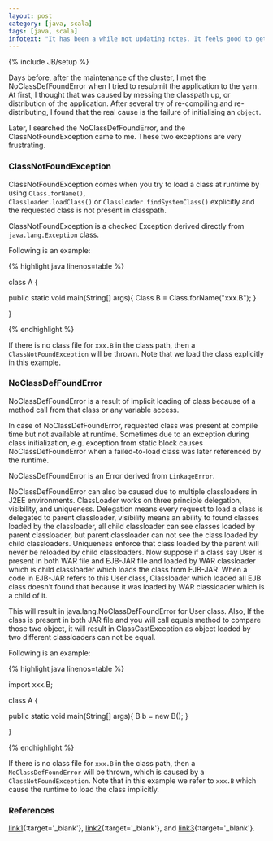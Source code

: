 ```yaml
---
layout: post
category: [java, scala]
tags: [java, scala]
infotext: "It has been a while not updating notes. It feels good to get rid of that shit project. This note is about two exceptions that are mingled by many people: ClassNotFoundException and NoClassDefFoundError."
---
```

{% include JB/setup %}

Days before, after the maintenance of the cluster, I met the NoClassDefFoundError when I tried to 
resubmit the application to the yarn. At first, I thought that was caused by messing the classpath 
up, or distribution of the application. After several try of re-compiling and re-distributing, I 
found that the real cause is the failure of initialising an `object`.

Later, I searched the NoClassDefFoundError, and the ClassNotFoundException came to me. These two 
exceptions are very frustrating.

### ClassNotFoundException

ClassNotFoundException comes when you try to load a class at runtime by using `Class.forName()`,  
`Classloader.loadClass()` or `Classloader.findSystemClass()` explicitly and the requested class is 
not present in classpath.

ClassNotFoundException is a checked Exception derived directly from `java.lang.Exception` class.

Following is an example:

{% highlight java linenos=table %}

class A {

  public static void main(String[] args){
    Class B = Class.forName("xxx.B");
  }
  
}

{% endhighlight %}

If there is no class file for `xxx.B` in the class path, then a `ClassNotFoundException` will be 
thrown. Note that we load the class explicitly in this example.

### NoClassDefFoundError

NoClassDefFoundError is a result of implicit loading of class because of a method call from that 
class or any variable access.

In case of NoClassDefFoundError, requested class was present at compile time but not available at 
runtime. Sometimes due to an exception during class initialization, e.g. exception from static block 
causes NoClassDefFoundError when a failed-to-load class was later referenced by the runtime.

NoClassDefFoundError is an Error derived from `LinkageError`.

NoClassDefFoundError can also be caused due to multiple classloaders in J2EE environments. 
ClassLoader works on three principle delegation, visibility, and uniqueness. Delegation means 
every request to load a class is delegated to parent classloader, visibility means an ability 
to found classes loaded by the classloader, all child classloader can see classes loaded by 
parent classloader, but parent classloader can not see the class loaded by child classloaders. 
Uniqueness enforce that class loaded by the parent will never be reloaded by child classloaders. 
Now suppose if a class say User is present in both WAR file and EJB-JAR file and loaded by WAR 
classloader which is child classloader which loads the class from EJB-JAR. When a code in EJB-JAR 
refers to this User class, Classloader which loaded all EJB class doesn’t found that because it 
was loaded by WAR classloader which is a child of it.

This will result in java.lang.NoClassDefFoundError for User class. Also, If the class is present 
in both JAR file and you will call equals method to compare those two object, it will result in 
ClassCastException as object loaded by two different classloaders can not be equal.

Following is an example:

{% highlight java linenos=table %}

import xxx.B;

class A {

  public static void main(String[] args){
    B b = new B();
  }
  
}

{% endhighlight %}

If there is no class file for `xxx.B` in the class path, then a `NoClassDefFoundError` will be 
thrown, which is caused by a `ClassNotFoundException`. Note that in this example we refer to 
`xxx.B` which cause the runtime to load the class implicitly.

### References

[link1](http://javarevisited.blogspot.in/2011/06/noclassdeffounderror-exception-in.html){:target='_blank'}, 
[link2](http://javarevisited.blogspot.com/2011/07/classnotfoundexception-vs.html){:target='_blank'}, and 
[link3](http://javarevisited.blogspot.com/2011/08/classnotfoundexception-in-java-example.html){:target='_blank'}.
